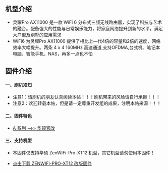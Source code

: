## 机型介绍
* 灵耀Pro AX11000 是一款 WiFi 6 分布式三频无线路由器，实现了科技与艺术的融合。配备强大的性能与日常娱乐能力，将家庭网络提升到新的水平，满足大户型及别墅的应用需求
* WiFi6 为灵耀Pro AX11000 提供了相比上—代4倍的容量和2倍的速度，网络效率大幅提升。两条 4 x 4 160MHz 高速通道,支持OFDMA,台式机、笔记本电脑、智能手机、NAS，再多一点也不怕

## 固件介绍
#### 一、刷机须知
* 注意1：请刷机的朋友认真阅读本帖！！！刷机带来的风险请自行承担！！！
* 注意2：欢迎转载本帖，但是请一定尊重开发组的成果，注明本帖来源！！！

#### 二、固件特色
* [A 系列 ——>> 华硕官改](/zh/guide/asus/firmware-a.md)

#### 三、支持机型
* 本固件仅支持华硕 ZenWiFi-Pro-XT12 机型，其它机型请勿使用本固件！

* [点击下载 ZENWIFI-PRO-XT12 改版固件](https://www.asusgo.com/firmware/download?devicename=zenwifi-pro-xt12&firmware=merlin)